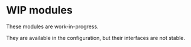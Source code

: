 WIP modules
===========

These modules are work-in-progress.

They are available in the configuration, but their interfaces are not stable.
